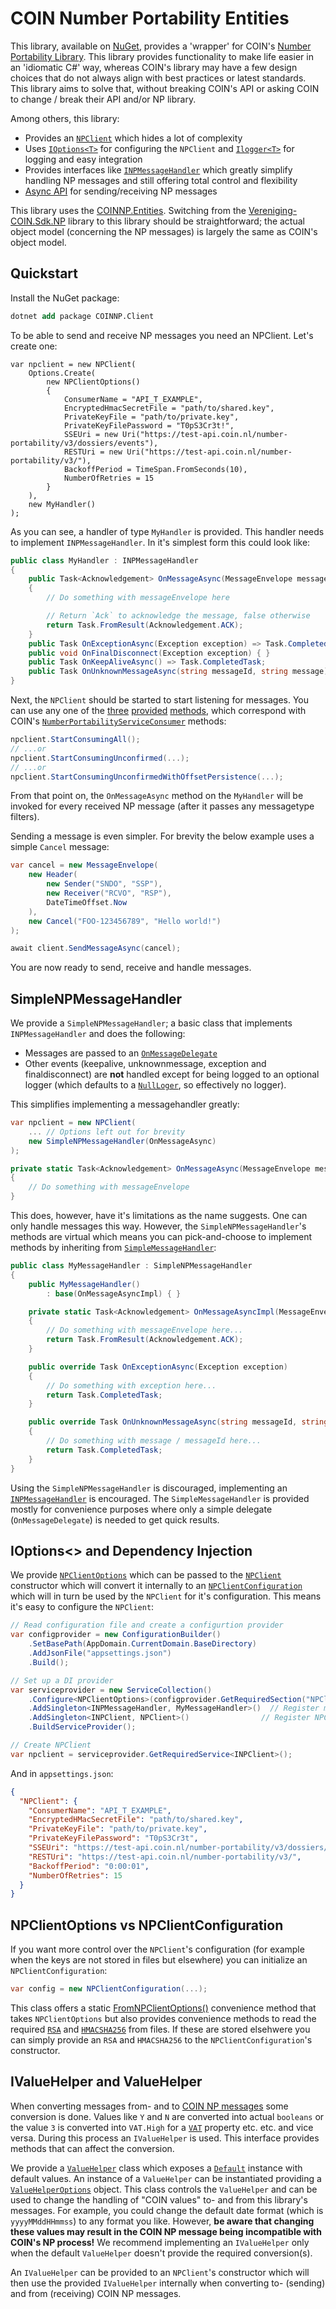 # COIN Number Portability Entities

This library, available on [NuGet](https://www.nuget.org/packages/COINNP.Client), provides a 'wrapper' for COIN's [Number Portability Library](https://www.nuget.org/packages/Vereniging-COIN.Sdk.NP). This library provides functionality to make life easier in an 'idiomatic C#' way, whereas COIN's library may have a few design choices that do not always align with best practices or latest standards. This library aims to solve that, without breaking COIN's API or asking COIN to change / break their API and/or NP library.

Among others, this library:

* Provides an [`NPClient`](NPClient.cs) which hides a lot of complexity
* Uses [`IOptions<T>`](https://learn.microsoft.com/en-us/aspnet/core/fundamentals/configuration/options) for configuring the `NPClient` and [`Ilogger<T>`](https://learn.microsoft.com/en-us/aspnet/core/fundamentals/logging) for logging and easy integration
* Provides interfaces like [`INPMessageHandler`](INPMessageHandler.cs) which greatly simplify handling NP messages and still offering total control and flexibility
* [Async API](https://learn.microsoft.com/en-us/dotnet/csharp/asynchronous-programming/) for sending/receiving NP messages

This library uses the [COINNP.Entities](https://www.nuget.org/packages/COINNP.Entities). Switching from the [Vereniging-COIN.Sdk.NP](https://www.nuget.org/packages/Vereniging-COIN.Sdk.NP) library to this library should be straightforward; the actual object model (concerning the NP messages) is largely the same as COIN's object model.

## Quickstart

Install the NuGet package:

```ps
dotnet add package COINNP.Client
```

To be able to send and receive NP messages you need an NPClient. Let's create one:

```c#'
var npclient = new NPClient(
    Options.Create(
        new NPClientOptions()
        {
            ConsumerName = "API_T_EXAMPLE",
            EncryptedHmacSecretFile = "path/to/shared.key",
            PrivateKeyFile = "path/to/private.key",
            PrivateKeyFilePassword = "T0pS3Cr3t!",
            SSEUri = new Uri("https://test-api.coin.nl/number-portability/v3/dossiers/events"),
            RESTUri = new Uri("https://test-api.coin.nl/number-portability/v3/"),
            BackoffPeriod = TimeSpan.FromSeconds(10),
            NumberOfRetries = 15
        }
    ),
    new MyHandler()
);
```

As you can see, a handler of type `MyHandler` is provided. This handler needs to implement `INPMessageHandler`. In it's simplest form this could look like:

```c#
public class MyHandler : INPMessageHandler
{
    public Task<Acknowledgement> OnMessageAsync(MessageEnvelope messageEnvelope, CancellationToken cancellationToken = default)
    {
        // Do something with messageEnvelope here

        // Return `Ack` to acknowledge the message, false otherwise
        return Task.FromResult(Acknowledgement.ACK);
    }
    public Task OnExceptionAsync(Exception exception) => Task.CompletedTask;
    public void OnFinalDisconnect(Exception exception) { }
    public Task OnKeepAliveAsync() => Task.CompletedTask;
    public Task OnUnknownMessageAsync(string messageId, string message) => Task.CompletedTask;
}
```

Next, the `NPClient` should be started to start listening for messages. You can use any one of the [three](https://gitlab.com/verenigingcoin-public/coin-sdk-dotnet/-/blob/9e65be4bbe4c49d203da22cd985fce1547a0f3e9/number-portability-sdk/src/service/impl/NumberPortabilityMessageConsumer.cs#L31) [provided](https://gitlab.com/verenigingcoin-public/coin-sdk-dotnet/-/blob/9e65be4bbe4c49d203da22cd985fce1547a0f3e9/number-portability-sdk/src/service/impl/NumberPortabilityMessageConsumer.cs#L48) [methods](https://gitlab.com/verenigingcoin-public/coin-sdk-dotnet/-/blob/9e65be4bbe4c49d203da22cd985fce1547a0f3e9/number-portability-sdk/src/service/impl/NumberPortabilityMessageConsumer.cs#L69), which correspond with COIN's [`NumberPortabilityServiceConsumer`](https://gitlab.com/verenigingcoin-public/coin-sdk-dotnet/-/blob/9e65be4bbe4c49d203da22cd985fce1547a0f3e9/number-portability-sdk/src/service/impl/NumberPortabilityMessageConsumer.cs) methods:

```c#
npclient.StartConsumingAll();
// ...or
npclient.StartConsumingUnconfirmed(...);
// ...or
npclient.StartConsumingUnconfirmedWithOffsetPersistence(...);

```

From that point on, the `OnMessageAsync` method on the `MyHandler` will be invoked for every received NP message (after it passes any messagetype filters).

Sending a message is even simpler. For brevity the below example uses a simple `Cancel` message:

```c#
var cancel = new MessageEnvelope(
    new Header(
        new Sender("SNDO", "SSP"),
        new Receiver("RCVO", "RSP"),
        DateTimeOffset.Now
    ),
    new Cancel("FOO-123456789", "Hello world!")
);

await client.SendMessageAsync(cancel);
```

You are now ready to send, receive and handle messages.

## SimpleNPMessageHandler

We provide a `SimpleNPMessageHandler`; a basic class that implements `INPMessageHandler` and does the following:

* Messages are passed to an [`OnMessageDelegate`](../-/blob/d921048f8bdaf4113116ee04b1af667c3154eb39/COINNP.Client/SimpleNPMessageHandler.cs#L15)
* Other events (keepalive, unknownmessage, exception and finaldisconnect) are **not** handled except for being logged to an optional logger (which defaults to a [`NullLoger`](https://learn.microsoft.com/en-us/dotnet/api/microsoft.extensions.logging.abstractions.nulllogger), so effectively no logger).

This simplifies implementing a messagehandler greatly:

```c#
var npclient = new NPClient(
    ... // Options left out for brevity
    new SimpleNPMessageHandler(OnMessageAsync)
);

private static Task<Acknowledgement> OnMessageAsync(MessageEnvelope messageEnvelope, CancellationToken cancellationToken = default)
{
    // Do something with messageEnvelope
}
```

This does, however, have it's limitations as the name suggests. One can only handle messages this way. However, the `SimpleNPMessageHandler`'s methods are virtual which means you can pick-and-choose to implement methods by inheriting from [`SimpleMessageHandler`](SimpleMessageHandler.cs):

```c#
public class MyMessageHandler : SimpleNPMessageHandler
{
    public MyMessageHandler()
        : base(OnMessageAsyncImpl) { }

    private static Task<Acknowledgement> OnMessageAsyncImpl(MessageEnvelope messageEnvelope, CancellationToken cancellationToken = default)
    {
        // Do something with messageEnvelope here...
        return Task.FromResult(Acknowledgement.ACK);
    }

    public override Task OnExceptionAsync(Exception exception)
    {
        // Do something with exception here...
        return Task.CompletedTask;
    }

    public override Task OnUnknownMessageAsync(string messageId, string message)
    {
        // Do something with message / messageId here...
        return Task.CompletedTask;
    }
}
```

Using the `SimpleNPMessageHandler` is discouraged, implementing an [`INPMessageHandler`](INPMessageHandler.cs) is encouraged. The `SimpleMessageHandler` is provided mostly for convenience purposes where only a simple delegate (`OnMessageDelegate`) is needed to get quick results.

## IOptions<> and Dependency Injection

We provide [`NPClientOptions`](NPClientOptions.cs) which can be passed to the [`NPClient`](NPClient.cs) constructor which will convert it internally to an [`NPClientConfiguration`](NPClientConfiguration.cs) which will in turn be used by the `NPClient` for it's configuration. This means it's easy to configure the `NPClient`:

```c#
// Read configuration file and create a configurtion provider
var configprovider = new ConfigurationBuilder()
    .SetBasePath(AppDomain.CurrentDomain.BaseDirectory)
    .AddJsonFile("appsettings.json")
    .Build();

// Set up a DI provider
var serviceprovider = new ServiceCollection()
    .Configure<NPClientOptions>(configprovider.GetRequiredSection("NPClient"))
    .AddSingleton<INPMessageHandler, MyMessageHandler>()  // Register messagehandler
    .AddSingleton<INPClient, NPClient>()                // Register NPClient
    .BuildServiceProvider();

// Create NPClient
var npclient = serviceprovider.GetRequiredService<INPClient>();
```

And in `appsettings.json`:

```json
{
  "NPClient": {
    "ConsumerName": "API_T_EXAMPLE",
    "EncryptedHMacSecretFile": "path/to/shared.key",
    "PrivateKeyFile": "path/to/private.key",
    "PrivateKeyFilePassword": "T0pS3Cr3t",
    "SSEUri": "https://test-api.coin.nl/number-portability/v3/dossiers/events",
    "RESTUri": "https://test-api.coin.nl/number-portability/v3/",
    "BackoffPeriod": "0:00:01",
    "NumberOfRetries": 15
  }
}
```

## NPClientOptions vs NPClientConfiguration

If you want more control over the `NPClient`'s configuration (for example when the keys are not stored in files but elsewhere) you can initialize an `NPClientConfiguration`:

```c#
var config = new NPClientConfiguration(...);
```

This class offers a static [FromNPClientOptions()](../-/blob/d921048f8bdaf4113116ee04b1af667c3154eb39/COINNP.Client/NPClientConfiguration.cs#L27) convenience method that takes `NPClientOptions` but also provides convenience methods to read the required [`RSA`](https://learn.microsoft.com/en-us/dotnet/api/system.security.cryptography.rsa) and [`HMACSHA256`](https://learn.microsoft.com/en-us/dotnet/api/system.security.cryptography.hmacsha256) from files. If these are stored elsehwere you can simply provide an `RSA` and `HMACSHA256` to the `NPClientConfiguration`'s constructor.

## IValueHelper and ValueHelper

When converting messages from- and to [COIN NP messages](https://www.nuget.org/packages/Vereniging-COIN.Sdk.NP) some conversion is done. Values like `Y` and `N` are converted into actual `booleans` or the value `3` is converted into `VAT.High` for a [`VAT`](../-/blob/69c86203d93565b8fdd37e3e973e3427d463f84a/COINNPClient/Models/Common/TariffInfo.cs#L11) property etc. etc. and vice versa. During this process an `IValueHelper` is used. This interface provides methods that can affect the conversion.

We provide a [`ValueHelper`](ValueHelper.cs) class which exposes a [`Default`](../-/blob/69c86203d93565b8fdd37e3e973e3427d463f84a/COINNPClient/Models/ValueHelper.cs#L16) instance with default values. An instance of a `ValueHelper` can be instantiated providing a [`ValueHelperOptions`](ValueHelperOptions.cs) object. This class controls the `ValueHelper` and can be used to change the handling of "COIN values" to- and from this library's messages. For example, you could change the default date format (which is `yyyyMMddHHmmss`) to any format you like. However, **be aware that changing these values may result in the COIN NP message being incompatible with COIN's NP process!** We recommend implementing an `IValueHelper` only when the default `ValueHelper` doesn't provide the required conversion(s).

An `IValueHelper` can be provided to an `NPClient`'s constructor which will then use the provided `IValueHelper` internally when converting to- (sending) and from (receiving) COIN NP messages.
